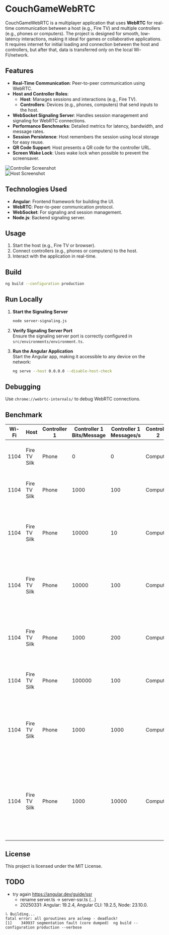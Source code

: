 # CouchGameWebRTC

CouchGameWebRTC is a multiplayer application that uses **WebRTC** for real-time communication between a host (e.g., Fire TV) and multiple controllers (e.g., phones or computers). The project is designed for smooth, low-latency interactions, making it ideal for games or collaborative applications. It requires internet for initial loading and connection between the host and controllers, but after that, data is transferred only on the local Wi-Fi/network.

## Features

- **Real-Time Communication**: Peer-to-peer communication using WebRTC.
- **Host and Controller Roles**:
    - **Host**: Manages sessions and interactions (e.g., Fire TV).
    - **Controllers**: Devices (e.g., phones, computers) that send inputs to the host.
- **WebSocket Signaling Server**: Handles session management and signaling for WebRTC connections.
- **Performance Benchmarks**: Detailed metrics for latency, bandwidth, and message rates.
- **Session Persistence**: Host remembers the session using local storage for easy reuse.
- **QR Code Support**: Host presents a QR code for the controller URL.
- **Screen Wake Lock**: Uses wake lock when possible to prevent the screensaver.

![Controller Screenshot](doc/screencapture-controller.png)  
![Host Screenshot](doc/screencapture-host.png)

## Technologies Used

- **Angular**: Frontend framework for building the UI.
- **WebRTC**: Peer-to-peer communication protocol.
- **WebSocket**: For signaling and session management.
- **Node.js**: Backend signaling server.

## Usage

1. Start the host (e.g., Fire TV or browser).
2. Connect controllers (e.g., phones or computers) to the host.
3. Interact with the application in real-time.

## Build

```bash
ng build --configuration production
```

## Run Locally

1. **Start the Signaling Server**  
    ```bash
    node server-signaling.js
    ```

2. **Verify Signaling Server Port**  
    Ensure the signaling server port is correctly configured in `src/environments/environment.ts`.

3. **Run the Angular Application**  
    Start the Angular app, making it accessible to any device on the network:  
    ```bash
    ng serve --host 0.0.0.0 --disable-host-check
    ```

## Debugging

Use `chrome://webrtc-internals/` to debug WebRTC connections.

## Benchmark

| Wi-Fi  | Host         | Controller 1     | Controller 1 Bits/Message | Controller 1 Messages/s | Controller 2     | Controller 2 Bits/Message | Controller 2 Messages/s | Controller 3     | Controller 3 Bits/Message | Controller 3 Messages/s | Observation                                                                 |
|--------|--------------|------------------|---------------------------|-------------------------|------------------|---------------------------|-------------------------|------------------|---------------------------|-------------------------|--------------------------------------------------------------------------------|
| 1104   | Fire TV Silk | Phone           | 0                         | 0                       | Computer         | 0                         | 0                       | Computer         | 0                         | 0                       | Square movement fluid. Latency around 5ms-20ms.                                 |
| 1104   | Fire TV Silk | Phone           | 1000                      | 100                     | Computer         | 1000                      | 100                     | Computer         | 1000                      | 100                     | Square movement fluid. Latency around 5ms-20ms.                                 |
| 1104   | Fire TV Silk | Phone           | 10000                     | 10                      | Computer         | 10000                     | 10                      | Computer         | 10000                     | 10                      | Square movement fluid. Latency around 5ms-20ms. Receiving expected 3x107kb/s.   |
| 1104   | Fire TV Silk | Phone           | 10000                     | 100                     | Computer         | 10000                     | 100                     | Computer         | 10000                     | 100                     | Square movement fluid. Latency around 30ms-80ms. Receiving expected 3x1Mb/s.    |
| 1104   | Fire TV Silk | Phone           | 1000                      | 200                     | Computer         | 1000                      | 200                     | Computer         | 1000                      | 200                     | Square movement fluid. Latency around 10ms-40ms. Receiving expected 3x214kb/s.  |
| 1104   | Fire TV Silk | Phone           | 100000                    | 100                     | Computer         | 100000                    | 100                     | Computer         | 100000                    | 100                     | Overloaded. Latency around 5s-20s. Max=3x1Mb/s.                                  |
| 1104   | Fire TV Silk | Phone           | 1000                      | 1000                    | Computer         | 1000                      | 1000                    | Computer         | 1000                      | 1000                    | Square movement fluid. Latency around 10ms-40ms. TV blocked at 3x268kb/s when expecting 3x1Mb/s. |
| 1104   | Fire TV Silk | Phone           | 1000                      | 10000                   | Computer         | 1000                      | 10000                   | Computer         | 1000                      | 10000                   | Square movement fluid. Latency around 10ms-40ms. Max messages lost. Two controllers on PC crash after 1 min (probably RTC queue full). |

## License

This project is licensed under the MIT License.

## TODO

- try again https://angular.dev/guide/ssr
    - rename server.ts -> server-ssr.ts (...)
    - 20250331: Angular: 19.2.4, Angular CLI: 19.2.5, Node: 23.10.0.
```
⠧ Building...
fatal error: all goroutines are asleep - deadlock!
[1]    349937 segmentation fault (core dumped)  ng build --configuration production --verbose
```